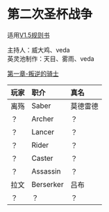 # 第二次圣杯战争


适用[V1.5规则书](../../rulebook/Player-Rulebook-V1.5.md)

主持人：威大鸡、veda    
英灵池制作：天目、雾雨、veda

[第一章-叛逆的骑士](Chpt1/第一章-叛逆的骑士.md)

| 玩家        | 职介           | 真名  |
| :------------- | :-------------| :-----|
| 离殇      | Saber | 莫德雷德 |
| ？ | Archer  | ？ |
| ？ | Lancer | ？ |
| ？ | Rider | ？ |
| ？ | Caster | ？ |
| ？ | Assassin | ？ |
| 拉文 | Berserker | 吕布 |
| ？ | ？ | ？ |